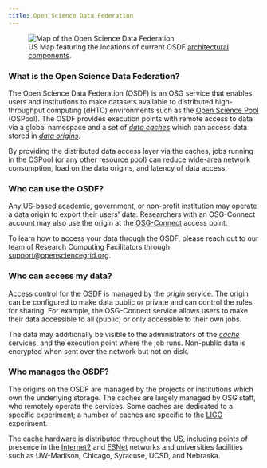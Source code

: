 ```yaml
---
title: Open Science Data Federation
---
```


<figure class="figure">
    <img src="{{site.baseurl}}/assets/images/osdf.png" class="figure-img img-fluid rounded" alt="Map of the Open Science Data Federation">
    <figcaption>US Map featuring the locations of current OSDF <a href="https://opensciencegrid.org/docs/data/stashcache/overview/#architecture">architectural components</a>.</figcaption>
</figure>

### What is the Open Science Data Federation?

The Open Science Data Federation (OSDF) is an OSG service that enables users and institutions to
make datasets available to distributed high-throughput computing (dHTC) environments such as the
[Open Science Pool](open_science_pool) (OSPool). The OSDF provides execution points with remote
access to data via a global namespace and a set of [*data caches*](https://opensciencegrid.org/docs/data/stashcache/overview/#architecture) which can access data stored in
[*data origins*](https://opensciencegrid.org/docs/data/stashcache/overview/#architecture).

By providing the distributed data access layer via the caches, jobs running in the OSPool (or any
other resource pool) can reduce wide-area network consumption, load on the data origins, and latency
of data access.

### Who can use the OSDF?

Any US-based academic, government, or non-profit institution may operate a data origin to export their
users' data.  Researchers with an OSG-Connect account may also use the origin at the [OSG-Connect](osgconnect.net)
access point.

To learn how to access your data through the OSDF, please reach out to our team of Research Computing Facilitators
through <support@opensciencegrid.org>.

### Who can access my data?

Access control for the OSDF is managed by the [*origin*](https://opensciencegrid.org/docs/data/stashcache/overview/#architecture) service.  The origin can be configured to make data public
or private and can control the rules for sharing.  For example, the OSG-Connect service allows users to
make their data accessible to all (public) or only accessible to their own jobs.

The data may additionally be visible to the administrators of the [*cache*](https://opensciencegrid.org/docs/data/stashcache/overview/#architecture) services, and the execution point where
the job runs.  Non-public data is encrypted when sent over the network but not on disk.

### Who manages the OSDF?

The origins on the OSDF are managed by the projects or institutions which own the underlying storage.  The caches
are largely managed by OSG staff, who remotely operate the services.  Some caches are dedicated to a specific
experiment; a number of caches are specific to the [LIGO](https://www.ligo.caltech.edu/) experiment.

The cache hardware is distributed throughout the US, including points of presence in the [Internet2](https://internet2.edu/)
and [ESNet](https://www.es.net/) networks and universities facilities such as UW-Madison,
Chicago, Syracuse, UCSD, and Nebraska.

